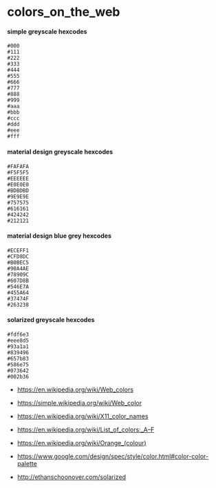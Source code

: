 # colors_on_the_web

#### simple greyscale hexcodes
```
#000
#111
#222
#333
#444
#555
#666
#777
#888
#999
#aaa
#bbb
#ccc
#ddd
#eee
#fff
```

#### material design greyscale hexcodes
```
#FAFAFA
#F5F5F5
#EEEEEE
#E0E0E0
#BDBDBD
#9E9E9E
#757575
#616161
#424242
#212121
```

#### material design blue grey hexcodes
```
#ECEFF1
#CFD8DC
#B0BEC5
#90A4AE
#78909C
#607D8B
#546E7A
#455A64
#37474F
#263238
```

#### solarized greyscale hexcodes
```
#fdf6e3
#eee8d5
#93a1a1
#839496
#657b83
#586e75
#073642
#002b36
```

* https://en.wikipedia.org/wiki/Web_colors
* https://simple.wikipedia.org/wiki/Web_color
* https://en.wikipedia.org/wiki/X11_color_names
* https://en.wikipedia.org/wiki/List_of_colors:_A–F
* https://en.wikipedia.org/wiki/Orange_(colour)

* https://www.google.com/design/spec/style/color.html#color-color-palette
* http://ethanschoonover.com/solarized
